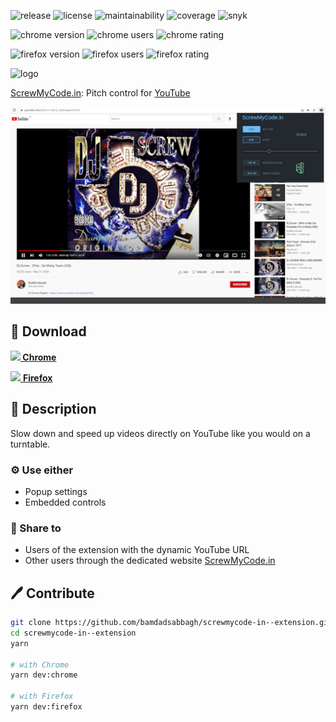 ![release](https://img.shields.io/github/v/release/bamdadsabbagh/screwmycode-in--extension)
![license](https://img.shields.io/github/license/bamdadsabbagh/screwmycode-in--extension)
![maintainability](https://img.shields.io/codeclimate/maintainability/bamdadsabbagh/screwmycode-in--extension)
![coverage](https://img.shields.io/codeclimate/coverage/bamdadsabbagh/screwmycode-in--extension)
![snyk](https://img.shields.io/snyk/vulnerabilities/github/bamdadsabbagh/screwmycode-in--extension)

![chrome version](https://img.shields.io/chrome-web-store/v/lnoedjelpkmhegefhhjljmggjdicnbaa?label=chrome)
![chrome users](https://img.shields.io/chrome-web-store/users/lnoedjelpkmhegefhhjljmggjdicnbaa)
![chrome rating](https://img.shields.io/chrome-web-store/stars/lnoedjelpkmhegefhhjljmggjdicnbaa)

![firefox version](https://img.shields.io/amo/v/screwmycode-in?label=firefox)
![firefox users](https://img.shields.io/amo/users/screwmycode-in)
![firefox rating](https://img.shields.io/amo/stars/screwmycode-in?label=rating)

<img alt="logo" width="80px" src="https://raw.githubusercontent.com/bamdadsabbagh/screwmycode-in--www/master/public/icons/SCRW_KSET.svg">

[ScrewMyCode.in](https://www.screwmycode.in/): Pitch control for <a href="https://www.youtube.com/">YouTube</a>

![](assets/screenshots/screenshot-01.png)

## 🚀 Download

**[<img height=30 src="https://icons.iconarchive.com/icons/cornmanthe3rd/plex/256/Internet-chrome-icon.png"> Chrome](https://chrome.google.com/webstore/detail/screwmycodein-pitch-contr/lnoedjelpkmhegefhhjljmggjdicnbaa)**

[<img height=30 src="https://icons.iconarchive.com/icons/cornmanthe3rd/plex/256/Internet-firefox-icon.png"> **Firefox**](https://addons.mozilla.org/firefox/addon/screwmycode-in/)

## 📖 Description

Slow down and speed up videos directly on YouTube like you would on a turntable.

### ⚙️ Use either

- Popup settings
- Embedded controls

### 📣 Share to

- Users of the extension with the dynamic YouTube URL
- Other users through the dedicated website [ScrewMyCode.in](https://www.screwmycode.in/)

## 🖊 Contribute

```bash
git clone https://github.com/bamdadsabbagh/screwmycode-in--extension.git
cd screwmycode-in--extension
yarn

# with Chrome
yarn dev:chrome

# with Firefox
yarn dev:firefox
```
